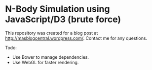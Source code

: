 N-Body Simulation using JavaScript/D3 (brute force)
===================

This repository was created for a blog post at http://masblogcentral.wordpress.com/. Contact me for any questions.

Todo:
- Use Bower to manage dependencies.
- Use WebGL for faster rendering.
